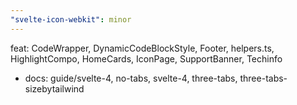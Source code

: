 ```yaml
---
"svelte-icon-webkit": minor
---
```


feat: CodeWrapper, DynamicCodeBlockStyle, Footer, helpers.ts, HighlightCompo, HomeCards, IconPage, SupportBanner, Techinfo

- docs: guide/svelte-4, no-tabs, svelte-4, three-tabs, three-tabs-sizebytailwind
